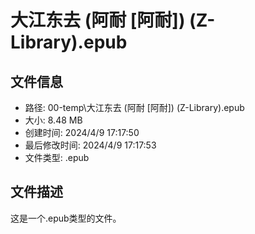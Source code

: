 ﻿# 大江东去 (阿耐 [阿耐]) (Z-Library).epub

## 文件信息
- 路径: 00-temp\大江东去 (阿耐 [阿耐]) (Z-Library).epub
- 大小: 8.48 MB
- 创建时间: 2024/4/9 17:17:50
- 最后修改时间: 2024/4/9 17:17:53
- 文件类型: .epub

## 文件描述
这是一个.epub类型的文件。

